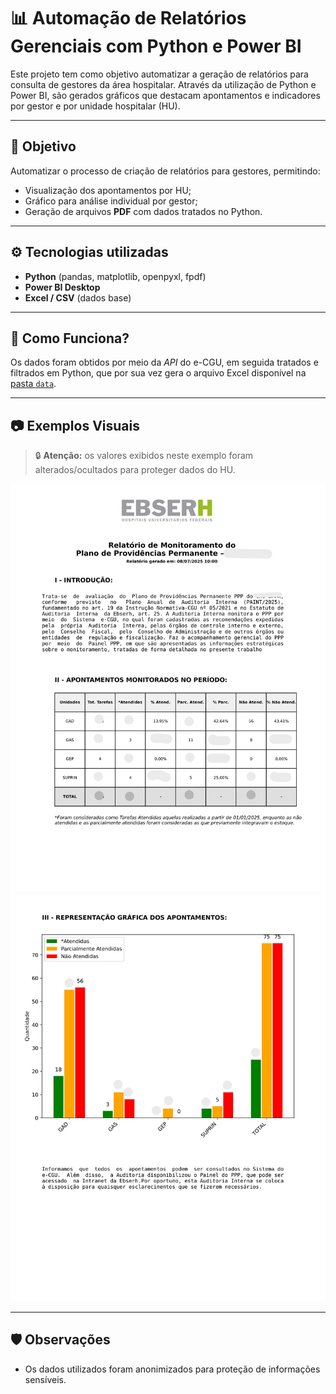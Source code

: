 # 📊 Automação de Relatórios Gerenciais com Python e Power BI

Este projeto tem como objetivo automatizar a geração de relatórios para consulta de gestores da área hospitalar. Através da utilização de Python e Power BI, são gerados gráficos que destacam apontamentos e indicadores por gestor e por unidade hospitalar (HU).

---

## 🎯 Objetivo

Automatizar o processo de criação de relatórios para gestores, permitindo:
- Visualização dos apontamentos por HU;
- Gráfico para análise individual por gestor;
- Geração de arquivos **PDF** com dados tratados no Python.

---

## ⚙️ Tecnologias utilizadas

- **Python** (pandas, matplotlib, openpyxl, fpdf)
- **Power BI Desktop**
- **Excel / CSV** (dados base)

---

## 🧠 Como Funciona?
Os dados foram obtidos por meio da _API_ do e-CGU, em seguida tratados e filtrados em Python, que por sua vez gera o arquivo Excel disponível na [pasta `data`](https://github.com/brunomatsuda/Relatorio-Gestores/tree/main/data).


  ---

## 📷 Exemplos Visuais
> 🔒 **Atenção:** os valores exibidos neste exemplo foram alterados/ocultados para proteger dados do HU.

![Exemplo1](https://github.com/brunomatsuda/Relatorio-Gestores/blob/main/images/CHC-UFPR_page-0001.jpg?raw=true)
![Exemplo2](https://github.com/brunomatsuda/Relatorio-Gestores/blob/main/images/CHC-UFPR_page-0002.jpg?raw=true)

---

## 🛡️ Observações
- Os dados utilizados foram anonimizados para proteção de informações sensíveis.

